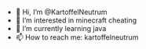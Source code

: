 - 👋 Hi, I’m @KartoffelNeutrum
- 👀 I’m interested in minecraft cheating
- 🌱 I’m currently learning java
- 📫 How to reach me: kartoffelneutrum
